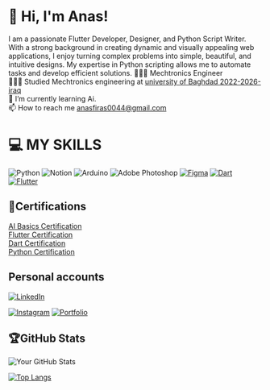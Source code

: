 <h1>👋 Hi, I'm Anas!</h1>
I am a passionate Flutter Developer, Designer, and Python Script Writer. With a strong background in creating dynamic and visually appealing web applications, I enjoy turning complex problems into simple, beautiful, and intuitive designs. My expertise in Python scripting allows me to automate tasks and develop efficient solutions.
👩🏻‍💻 Mechtronics Engineer<br/>
👩🏻‍🎓 Studied Mechtronics engineering at <a href="https://en.uobaghdad.edu.iq/"target="_blank">university of Baghdad 2022-2026-iraq</a><br/>
🌱 I’m currently learning Ai.<br/>
 📫 How to reach me <a href="mailto:anasfiras0044@gmail.com">anasfiras0044@gmail.com</a>


# 💻 MY SKILLS
![Python](https://img.shields.io/badge/python-3670A0?style=for-the-badge&logo=python&logoColor=ffdd54)
![Notion](https://img.shields.io/badge/Notion-%23000000.svg?style=for-the-badge&logo=notion&logoColor=white)
![Arduino](https://img.shields.io/badge/-Arduino-00979D?style=for-the-badge&logo=Arduino&logoColor=white) ![Adobe Photoshop](https://img.shields.io/badge/adobephotoshop-%2331A8FF.svg?style=for-the-badge&logo=adobephotoshop&logoColor=white)
[![Figma](https://img.shields.io/badge/Figma-F24E1E?style=for-the-badge&logo=figma&logoColor=white)](https://www.figma.com)
[![Dart](https://img.shields.io/badge/Dart-0175C2?style=for-the-badge&logo=dart&logoColor=white)](https://dart.dev)
[![Flutter](https://img.shields.io/badge/Flutter-02569B?style=for-the-badge&logo=flutter&logoColor=white)](https://flutter.dev)
## 📑Certifications
<a href="https://www.udemy.com/certificate/UC-4e6d603d-3762-4b04-860b-d6e067c72105/">AI Basics Certification</a><br>
<a href="https://www.udemy.com/certificate/UC-761e8153-c40a-4fba-ab3d-2d8ee89a9aac/">Flutter Certification</a><br>
<a href="https://www.udemy.com/certificate/UC-0601c035-95bd-4030-903f-b4d16d59f46a/">Dart Certification</a><br>
<a href="https://www.udemy.com/certificate/UC-0601c035-95bd-4030-903f-b4d16d59f46a/">Python Certification</a>
## Personal accounts
[![LinkedIn](https://img.shields.io/badge/LinkedIn-0077B5?style=for-the-badge&logo=linkedin&logoColor=white)](https://www.linkedin.com/in/anas-firas-404453355/)

[![Instagram](https://img.shields.io/badge/Instagram-E4405F?style=for-the-badge&logo=instagram&logoColor=white)](https://www.instagram.com/an.f24/)
[![Portfolio](https://img.shields.io/badge/Portfolio-000?style=for-the-badge&logo=internet-explorer&logoColor=white)](https://anasfiras.me/)
## 🏆GitHub Stats


![Your GitHub Stats](https://github-readme-stats.vercel.app/api?username=AnasAlazzawi&show_icons=true&theme=tokyonight&hide_border=true&count_private=true)

[![Top Langs](https://github-readme-stats.vercel.app/api/top-langs/?username=AnasAlazzawi&layout=compact&theme=tokyonight&hide_border=true)](https://github.com/anuraghazra/github-readme-stats)
